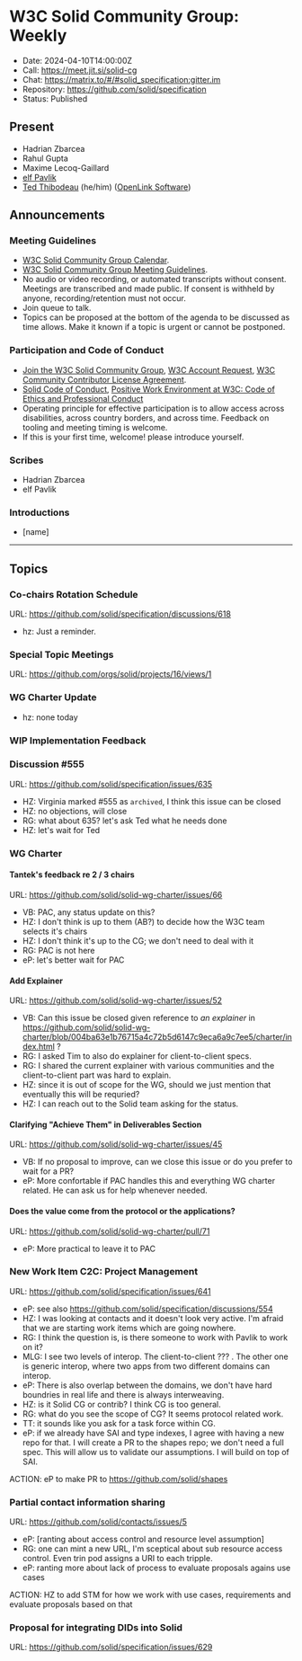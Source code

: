 # W3C Solid Community Group: Weekly

* Date: 2024-04-10T14:00:00Z
* Call: https://meet.jit.si/solid-cg
* Chat: https://matrix.to/#/#solid_specification:gitter.im
* Repository: https://github.com/solid/specification
* Status: Published


## Present
* Hadrian Zbarcea
* Rahul Gupta
* Maxime Lecoq-Gaillard
* [elf Pavlik](https://elf-pavlik.hackers4peace.net)
* [Ted Thibodeau](https://github.com/TallTed/) (he/him) ([OpenLink Software](https://www.openlinksw.com/))

## Announcements

### Meeting Guidelines
* [W3C Solid Community Group Calendar](https://www.w3.org/groups/cg/solid/calendar).
* [W3C Solid Community Group Meeting Guidelines](https://github.com/w3c-cg/solid/blob/main/meetings/README.md).
* No audio or video recording, or automated transcripts without consent. Meetings are transcribed and made public. If consent is withheld by anyone, recording/retention must not occur.
* Join queue to talk.
* Topics can be proposed at the bottom of the agenda to be discussed as time allows. Make it known if a topic is urgent or cannot be postponed.

### Participation and Code of Conduct
* [Join the W3C Solid Community Group](https://www.w3.org/community/solid/join), [W3C Account Request](http://www.w3.org/accounts/request), [W3C Community Contributor License Agreement](https://www.w3.org/community/about/agreements/cla/).
* [Solid Code of Conduct](https://github.com/solid/process/blob/main/code-of-conduct.md), [Positive Work Environment at W3C: Code of Ethics and Professional Conduct](https://www.w3.org/Consortium/cepc/)
* Operating principle for effective participation is to allow access across disabilities, across country borders, and across time. Feedback on tooling and meeting timing is welcome.
* If this is your first time, welcome! please introduce yourself.


### Scribes
* Hadrian Zbarcea
* elf Pavlik

### Introductions

* [name]

---

## Topics

### Co-chairs Rotation Schedule
URL: https://github.com/solid/specification/discussions/618

* hz: Just a reminder.

### Special Topic Meetings
URL: https://github.com/orgs/solid/projects/16/views/1


### WG Charter Update

* hz: none today


### WIP Implementation Feedback

### Discussion #555
URL: https://github.com/solid/specification/issues/635

* HZ: Virginia marked #555 as `archived`, I think this issue can be closed
* HZ: no objections, will close
* RG: what about 635? let's ask Ted what he needs done
* HZ: let's wait for Ted

### WG Charter

#### Tantek's feedback re 2 / 3 chairs
URL: https://github.com/solid/solid-wg-charter/issues/66

* VB: PAC, any status update on this?
* HZ: I don't think is up to them (AB?) to decide how the W3C team selects it's chairs
* HZ: I don't think it's up to the CG; we don't need to deal with it
* RG: PAC is not here
* eP: let's better wait for PAC


#### Add Explainer
URL: https://github.com/solid/solid-wg-charter/issues/52

* VB: Can this issue be closed given reference to *an explainer* in https://github.com/solid/solid-wg-charter/blob/004ba63e1b76715a4c72b5d6147c9eca6a9c7ee5/charter/index.html ?
* RG: I asked Tim to also do explainer for client-to-client specs.
* RG: I shared the current explainer with various communities and the client-to-client part was hard to explain.
* HZ: since it is out of scope for the WG, should we just mention that eventually this will be requried?
* HZ: I can reach out to the Solid team asking for the status.

#### Clarifying "Achieve Them" in Deliverables Section
URL: https://github.com/solid/solid-wg-charter/issues/45

* VB: If no proposal to improve, can we close this issue or do you prefer to wait for a PR?
* eP: More confortable if PAC handles this and everything WG charter related. He can ask us for help whenever needed.

#### Does the value come from the protocol or the applications?
URL: https://github.com/solid/solid-wg-charter/pull/71

* eP: More practical to leave it to PAC

### New Work Item C2C: Project Management
URL: https://github.com/solid/specification/issues/641

* eP: see also https://github.com/solid/specification/discussions/554
* HZ: I was looking at contacts and it doesn't look very active. I'm afraid that we are starting work items which are going nowhere.
* RG: I think the question is, is there someone to work with Pavlik to work on it?
* MLG: I see two levels of interop. The client-to-client ??? . The other one is generic interop, where two apps from two different domains can interop.
* eP: There is also overlap between the domains, we don't have hard boundries in real life and there is always interweaving.
* HZ: is it Solid CG or contrib? I think CG is too general.
* RG: what do you see the scope of CG? It seems protocol related work.
* TT: it sounds like you ask for a task force within CG.
* eP: if we already have SAI and type indexes, I agree with having a new repo for that. I will create a PR to the shapes repo; we don't need a full spec. This will allow us to validate our assumptions. I will build on top of SAI.

ACTION: eP to make PR to https://github.com/solid/shapes

### Partial contact information sharing
URL: https://github.com/solid/contacts/issues/5

* eP: [ranting about access control and resource level assumption]
* RG: one can mint a new URL, I'm sceptical about sub resource access control. Even trin pod assigns a URI to each tripple.
* eP: ranting more about lack of process to evaluate proposals agains use cases

ACTION: HZ to add STM for how we work with use cases, requirements and evaluate proposals based on that

### Proposal for integrating DIDs into Solid
URL: https://github.com/solid/specification/issues/629

